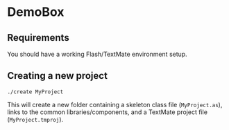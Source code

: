 DemoBox
=======

Requirements
------------

You should have a working Flash/TextMate environment setup.

Creating a new project
----------------------

    ./create MyProject

This will create a new folder containing a skeleton class file (`MyProject.as`), links to the common libraries/components, and a TextMate project file (`MyProject.tmproj`).
